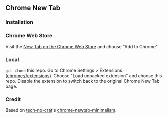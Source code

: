 ## Chrome New Tab

### Installation

### Chrome Web Store

Visit the [New Tab on the Chrome Web Store](https://chrome.google.com/webstore/detail/new-tab/adcpijkmbecohfalcbafjgadfnpchhlg) and choose "Add to Chrome".

### Local
`git clone` this repo. Go to Chrome Settings > Extensions ([chrome://extensions](chrome://extensions)). Choose "Load unpacked extension" and choose this repo. Disable the extension to switch back to the original Chrome New Tab page.

### Credit

Based on [tech-no-crat](https://github.com/tech-no-crat)'s [chrome-newtab-minimalism](https://github.com/tech-no-crat/chrome-newtab-minimalism).